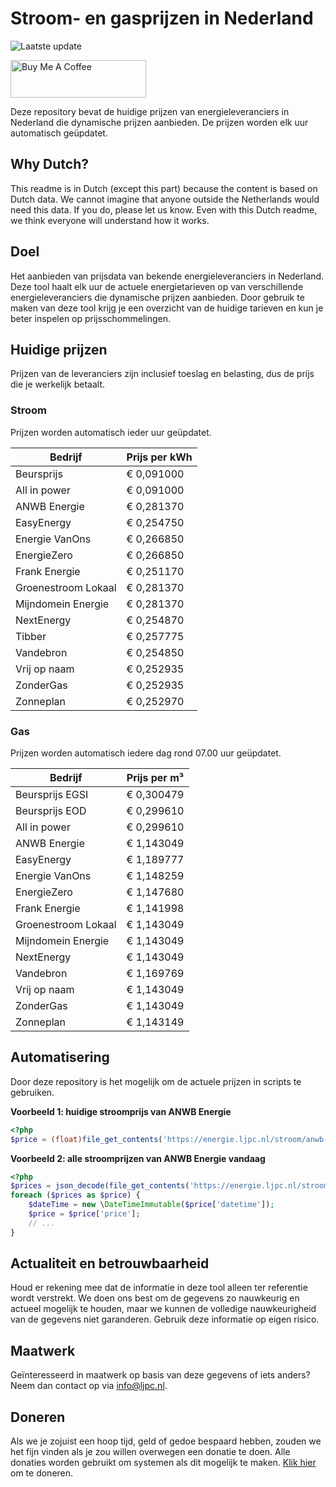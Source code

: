 # Stroom- en gasprijzen in Nederland

![Laatste update](https://img.shields.io/badge/laatste%20update-2025--08--20%2009%3A00%20CET-brightgreen)

<a href="https://www.buymeacoffee.com/Lars-" target="_blank"><img src="https://cdn.buymeacoffee.com/buttons/v2/default-orange.png" alt="Buy Me A Coffee" height="60" style="height: 60px !important;width: 217px !important;" ></a>

Deze repository bevat de huidige prijzen van energieleveranciers in Nederland die dynamische prijzen aanbieden. De prijzen worden elk uur automatisch geüpdatet.

## Why Dutch?

This readme is in Dutch (except this part) because the content is based on Dutch data. We cannot imagine that anyone outside the Netherlands would need this data. If you do, please let us know. Even with this Dutch readme, we think
everyone will understand how it works.

## Doel

Het aanbieden van prijsdata van bekende energieleveranciers in Nederland. Deze tool haalt elk uur de actuele energietarieven op van verschillende energieleveranciers die dynamische prijzen aanbieden. Door gebruik te maken van deze tool
krijg je een overzicht van de huidige tarieven en kun je beter inspelen op prijsschommelingen.

## Huidige prijzen

Prijzen van de leveranciers zijn inclusief toeslag en belasting, dus de prijs die je werkelijk betaalt.

### Stroom

Prijzen worden automatisch ieder uur geüpdatet.

 Bedrijf | Prijs per kWh 
---------|---------------
Beursprijs | € 0,091000
All in power | € 0,091000
ANWB Energie | € 0,281370
EasyEnergy | € 0,254750
Energie VanOns | € 0,266850
EnergieZero | € 0,266850
Frank Energie | € 0,251170
Groenestroom Lokaal | € 0,281370
Mijndomein Energie | € 0,281370
NextEnergy | € 0,254870
Tibber | € 0,257775
Vandebron | € 0,254850
Vrij op naam | € 0,252935
ZonderGas | € 0,252935
Zonneplan | € 0,252970


### Gas

Prijzen worden automatisch iedere dag rond 07.00 uur geüpdatet.

 Bedrijf | Prijs per m³ 
---------|--------------
Beursprijs EGSI | € 0,300479
Beursprijs EOD | € 0,299610
All in power | € 0,299610
ANWB Energie | € 1,143049
EasyEnergy | € 1,189777
Energie VanOns | € 1,148259
EnergieZero | € 1,147680
Frank Energie | € 1,141998
Groenestroom Lokaal | € 1,143049
Mijndomein Energie | € 1,143049
NextEnergy | € 1,143049
Vandebron | € 1,169769
Vrij op naam | € 1,143049
ZonderGas | € 1,143049
Zonneplan | € 1,143149


## Automatisering

Door deze repository is het mogelijk om de actuele prijzen in scripts te gebruiken.

**Voorbeeld 1: huidige stroomprijs van ANWB Energie**

```php
<?php
$price = (float)file_get_contents('https://energie.ljpc.nl/stroom/anwb-energie-nu.txt');

```

**Voorbeeld 2: alle stroomprijzen van ANWB Energie vandaag**

```php
<?php
$prices = json_decode(file_get_contents('https://energie.ljpc.nl/stroom/all-in-power-vandaag.json'),true);
foreach ($prices as $price) {
    $dateTime = new \DateTimeImmutable($price['datetime']);
    $price = $price['price'];
    // ...
}
```

## Actualiteit en betrouwbaarheid

Houd er rekening mee dat de informatie in deze tool alleen ter referentie wordt verstrekt. We doen ons best om de gegevens zo nauwkeurig en actueel mogelijk te houden, maar we kunnen de volledige nauwkeurigheid van de gegevens niet
garanderen. Gebruik deze informatie op eigen risico.

## Maatwerk

Geïnteresseerd in maatwerk op basis van deze gegevens of iets anders? Neem dan contact op
via [info@ljpc.nl](mailto:info@ljpc.nl?subject=Energie%20prijzen).

## Doneren

Als we je zojuist een hoop tijd, geld of gedoe bespaard hebben, zouden we het fijn vinden als je zou willen overwegen een
donatie te doen. Alle donaties worden gebruikt om systemen als dit mogelijk te
maken. [Klik hier](https://www.buymeacoffee.com/Lars-) om te doneren.
